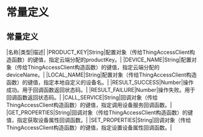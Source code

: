 # 常量定义

## 常量定义 <a id="section_yn4_xs2_h2b .section"></a>

\|名称\|类型\|描述\| \|PRODUCT\_KEY\|String\|配置对象（传给ThingAccessClient构造函数）的键值，指定云端分配的productKey。\| \|DEVICE\_NAME\|String\|配置对象（传给ThingAccessClient构造函数）的键值，指定云端分配的deviceName。\| \|LOCAL\_NAME\|String\|配置对象（传给ThingAccessClient构造函数）的键值，指定本地自定义的设备名。\| \|RESULT\_SUCCESS\|Number\|操作成功。用于回调函数返回状态码。\| \|RESULT\_FAILURE\|Number\|操作失败。用于回调函数返回状态码。\| \|CALL\_SERVICE\|String\|回调对象（传给ThingAccessClient构造函数）的键值，指定调用设备服务回调函数。\| \|GET\_PROPERTIES\|String\|回调对象（传给ThingAccessClient构造函数）的键值，指定获取设备属性回调函数。\| \|SET\_PROPERTIES\|String\|回调对象（传给ThingAccessClient构造函数）的键值，指定设置设备属性回调函数。\|

